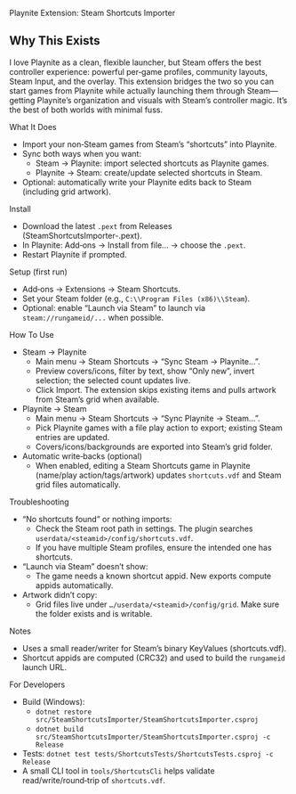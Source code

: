 Playnite Extension: Steam Shortcuts Importer

## Why This Exists

I love Playnite as a clean, flexible launcher, but Steam offers the best controller experience: powerful per‑game profiles, community layouts, Steam Input, and the overlay. This extension bridges the two so you can start games from Playnite while actually launching them through Steam—getting Playnite’s organization and visuals with Steam’s controller magic. It’s the best of both worlds with minimal fuss.

What It Does
- Import your non‑Steam games from Steam’s “shortcuts” into Playnite.
- Sync both ways when you want:
  - Steam → Playnite: import selected shortcuts as Playnite games.
  - Playnite → Steam: create/update selected shortcuts in Steam.
- Optional: automatically write your Playnite edits back to Steam (including grid artwork).

Install
- Download the latest `.pext` from Releases (SteamShortcutsImporter-<version>.pext).
- In Playnite: Add‑ons → Install from file… → choose the `.pext`.
- Restart Playnite if prompted.

Setup (first run)
- Add‑ons → Extensions → Steam Shortcuts.
- Set your Steam folder (e.g., `C:\\Program Files (x86)\\Steam`).
- Optional: enable “Launch via Steam” to launch via `steam://rungameid/...` when possible.

How To Use
- Steam → Playnite
  - Main menu → Steam Shortcuts → “Sync Steam → Playnite…”.
  - Preview covers/icons, filter by text, show “Only new”, invert selection; the selected count updates live.
  - Click Import. The extension skips existing items and pulls artwork from Steam’s grid when available.
- Playnite → Steam
  - Main menu → Steam Shortcuts → “Sync Playnite → Steam…”.
  - Pick Playnite games with a file play action to export; existing Steam entries are updated.
  - Covers/icons/backgrounds are exported into Steam’s grid folder.
- Automatic write‑backs (optional)
  - When enabled, editing a Steam Shortcuts game in Playnite (name/play action/tags/artwork) updates `shortcuts.vdf` and Steam grid files automatically.

Troubleshooting
- “No shortcuts found” or nothing imports:
  - Check the Steam root path in settings. The plugin searches `userdata/<steamid>/config/shortcuts.vdf`.
  - If you have multiple Steam profiles, ensure the intended one has shortcuts.
- “Launch via Steam” doesn’t show:
  - The game needs a known shortcut appid. New exports compute appids automatically.
- Artwork didn’t copy:
  - Grid files live under `…/userdata/<steamid>/config/grid`. Make sure the folder exists and is writable.

Notes
- Uses a small reader/writer for Steam’s binary KeyValues (shortcuts.vdf).
- Shortcut appids are computed (CRC32) and used to build the `rungameid` launch URL.

For Developers
- Build (Windows):
  - `dotnet restore src/SteamShortcutsImporter/SteamShortcutsImporter.csproj`
  - `dotnet build src/SteamShortcutsImporter/SteamShortcutsImporter.csproj -c Release`
- Tests: `dotnet test tests/ShortcutsTests/ShortcutsTests.csproj -c Release`
- A small CLI tool in `tools/ShortcutsCli` helps validate read/write/round‑trip of `shortcuts.vdf`.
